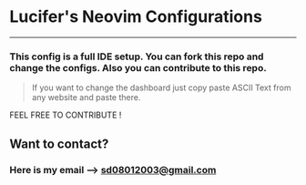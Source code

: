 # Lucifer's Neovim Configurations
-------------------
### This config is a full IDE setup.  You can fork this repo and change the configs. Also you can contribute to this repo.

> If you want to change the dashboard just copy paste ASCII Text from any website and paste there.

FEEL FREE TO   CONTRIBUTE !

## Want to  contact?
### Here is my email ⟶ sd08012003@gmail.com
